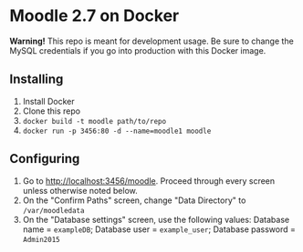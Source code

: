 # Moodle 2.7 on Docker

__Warning!__ This repo is meant for development usage. Be sure to change the MySQL credentials if you go into production with this Docker image.

## Installing

1. Install Docker
2. Clone this repo
3. `docker build -t moodle path/to/repo`
4. `docker run -p 3456:80 -d --name=moodle1 moodle`

## Configuring

1. Go to [http://localhost:3456/moodle](http://localhost:3456/moodle). Proceed through every screen unless otherwise noted below.
2. On the "Confirm Paths" screen, change "Data Directory" to `/var/moodledata`
3. On the "Database settings" screen, use the following values: Database name = `exampleDB`; Database user = `example_user`; Database password = `Admin2015`
